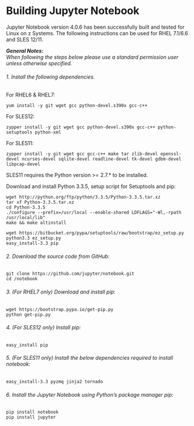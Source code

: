# Building Jupyter Notebook
Jupyter Notebook version 4.0.6 has been successfully built and tested for Linux on z Systems. The following instructions can be used for RHEL 7.1/6.6 and SLES 12/11.

_**General Notes:**_ 	 
_When following the steps below please use a standard permission user unless otherwise specified._


###### 1. Install the following dependencies.

For RHEL6 & RHEL7:

    yum install -y git wget gcc python-devel.s390x gcc-c++

For SLES12:

    zypper install -y git wget gcc python-devel.s390x gcc-c++ python-setuptools python-xml
    
For SLES11: 

    zypper install -y git wget gcc gcc-c++ make tar zlib-devel openssl-devel ncurses-devel sqlite-devel readline-devel tk-devel gdbm-devel libpcap-devel

SLES11 requires the Python version >= 2.7.* to be installed. 

Download and install Python 3.3.5, setup script for Setuptools and pip:		

	wget http://python.org/ftp/python/3.3.5/Python-3.3.5.tar.xz
	tar xf Python-3.3.5.tar.xz
	cd Python-3.3.5
	./configure --prefix=/usr/local --enable-shared LDFLAGS="-Wl,-rpath /usr/local/lib"
	make && make altinstall
	
	wget https://bitbucket.org/pypa/setuptools/raw/bootstrap/ez_setup.py
	python3.3 ez_setup.py
	easy_install-3.3 pip

###### 2. Download the source code from GitHub:
	git clone https://github.com/jupyter/notebook.git
	cd /notebook

###### 3. (For RHEL7 only) Download and install pip:
	wget https://bootstrap.pypa.io/get-pip.py
	python get-pip.py
	
###### 4. (For SLES12 only) Install pip:
	easy_install pip

###### 5. (For SLES11 only) Install the below dependencies required to install notebook:
	easy_install-3.3 pyzmq jinja2 tornado
	
###### 6. Install the Jupyter Notebook using Python’s package manager pip:
	pip install notebook 
	pip install jupyter
